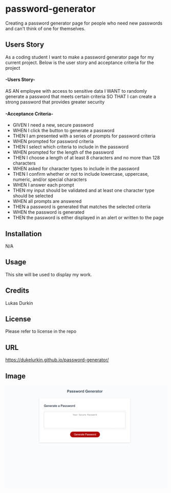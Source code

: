 # password-generator
Creating a password generator page for people who need new passwords and can't think of one for themselves.




## Users Story
As a coding student I want to make a password generator page for my current project. 
Below is the user story and acceptance criteria for the project

#### -Users Story-
AS AN employee with access to sensitive data
I WANT to randomly generate a password that meets certain criteria
SO THAT I can create a strong password that provides greater security

#### -Acceptance Criteria-

* GIVEN I need a new, secure password
* WHEN I click the button to generate a password
* THEN I am presented with a series of prompts for password criteria
* WHEN prompted for password criteria
* THEN I select which criteria to include in the password
* WHEN prompted for the length of the password
* THEN I choose a length of at least 8 characters and no more than 128 characters
* WHEN asked for character types to include in the password
* THEN I confirm whether or not to include lowercase, uppercase, numeric, and/or special characters
* WHEN I answer each prompt
* THEN my input should be validated and at least one character type should be selected
* WHEN all prompts are answered
* THEN a password is generated that matches the selected criteria
* WHEN the password is generated
* THEN the password is either displayed in an alert or written to the page




## Installation

N/A

## Usage

This site will be used to display my work.

## Credits

Lukas Durkin

## License
Please refer to license in the repo

## URL
https://dukelurkin.github.io/password-generator/

## Image
![image](./image/pwgen.png)

